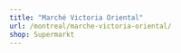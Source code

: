 ```yaml
---
title: "Marché Victoria Oriental"
url: /montreal/marche-victoria-oriental/
shop: Supermarkt
---
```


